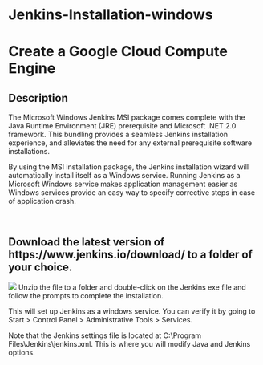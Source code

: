 # Jenkins-Installation-windows
<h1>Create a Google Cloud Compute Engine</h1>

<h2>Description</h2>
The Microsoft Windows Jenkins MSI package comes complete with the Java Runtime Environment (JRE) prerequisite and Microsoft .NET 2.0 framework. This bundling provides a seamless Jenkins installation experience, and alleviates the need for any external prerequisite software installations.

By using the MSI installation package, the Jenkins installation wizard will automatically install itself as a Windows service. Running Jenkins as a Microsoft Windows service makes application management easier as Windows services provide an easy way to specify corrective steps in case of application crash.

<br />


<h2>Download the latest version of https://www.jenkins.io/download/ to a folder of your choice. </h2>

</b> <img src="https://res.cloudinary.com/dk3bkl3ji/image/upload/v1740940158/Screenshot_2025-03-02_130345_kupcpv.png"/>
</b>
Unzip the file to a folder and double-click on the Jenkins exe file and follow the prompts to complete the installation.

This will set up Jenkins as a windows service. You can verify it by going to Start > Control Panel > Administrative Tools > Services.

Note that the Jenkins settings file is located at C:\Program Files\Jenkins\jenkins.xml. This is where you will modify Java and Jenkins options.
